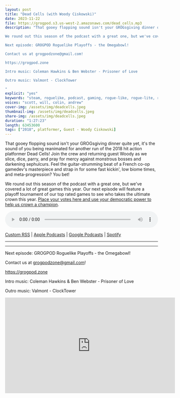 ```yaml
---
layout: post
title: "Dead Cells (with Woody Ciskowski)"
date: 2023-11-22
file: https://grogpod.s3.us-west-2.amazonaws.com/dead_cells.mp3
description: "That gooey flopping sound isn't your GROGsgiving dinner quite yet, it's the sound of you being reanimated for another run of the 2018 hit action platformer Dead Cells! Join the crew and returning guest Woody as we slice, dice, parry, and pray for mercy against monstrous bosses and darkening sephulcurs. Feel the guitar-strumming beat of a French co-op gamedev's masterpiece and strap in for some fast kickin', low biome times, and meta-progression? You bet!

We round out this season of the podcast with a great one, but we've covered a lot of great games this year. Our next episode will feature a playoff tournament of our top rated games to see who takes the ultimate crown this year. Place your votes here and use your democratic power to help us crown a champion: https://forms.gle/2L8b5ofM9odFf9b17. 

Next episode: GROGPOD Roguelike Playoffs - the Omegabowl!

Contact us at grogpodzone@gmail.com!

https://grogpod.zone

Intro music: Coleman Hawkins & Ben Webster - Prisoner of Love

Outro music: Valmont - ClockTower

"
explicit: "yes" 
keywords: "steam, roguelike, podcast, gaming, rogue-like, rogue-lite, roguelite"
voices: "scott, will, colin, andrew"
cover-img: /assets/img/deadcells.jpeg
thumbnail-img: /assets/img/deadcells.jpeg
share-img: /assets/img/deadcells.jpeg
duration: "1:27:23"
length: 63453600  
tags: ["2018", platformer, Guest - Woody Ciskowski]
---
```


That gooey flopping sound isn't your GROGsgiving dinner quite yet, it's the sound of you being reanimated for another run of the 2018 hit action platformer Dead Cells! Join the crew and returning guest Woody as we slice, dice, parry, and pray for mercy against monstrous bosses and darkening sephulcurs. Feel the guitar-strumming beat of a French co-op gamedev's masterpiece and strap in for some fast kickin', low biome times, and meta-progression? You bet!

We round out this season of the podcast with a great one, but we've covered a lot of great games this year. Our next episode will feature a playoff tournament of our top rated games to see who takes the ultimate crown this year. [Place your votes here and use your democratic power to help us crown a champion](https://forms.gle/2L8b5ofM9odFf9b17). 


<div class="container">
  <audio controls style="width: 100%;">
    <source src="https://grogpod.s3.us-west-2.amazonaws.com/dead_cells.mp3" type="audio/mpeg">
  </audio>
</div>

[Custom RSS](https://grogpod.zone/feed.xml) | [Apple Podcasts](https://podcasts.apple.com/us/podcast/grogpod/id1650474911) | [Google Podcasts](https://podcasts.google.com/feed/aHR0cHM6Ly9ncm9ncG9kLnpvbmUvZmVlZC54bWw) | [Spotify](https://open.spotify.com/show/655SEhPUWIC77oO3hILe0b)

---



---


Next episode: GROGPOD Roguelike Playoffs - the Omegabowl!


Contact us at grogpodzone@gmail.com!

https://grogpod.zone

Intro music: Coleman Hawkins & Ben Webster - Prisoner of Love

Outro music: Valmont - ClockTower

<div class="embed-responsive embed-responsive-16by9">
<iframe width="560" height="315" src="https://www.youtube.com/embed/X9lEwd4fEZ8" title="YouTube video player" frameborder="0" allow="accelerometer; autoplay; clipboard-write; encrypted-media; gyroscope; picture-in-picture; web-share" allowfullscreen></iframe>
</div>



